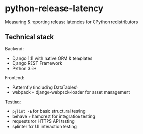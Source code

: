 # python-release-latency
Measuring &amp; reporting release latencies for CPython redistributors


## Technical stack

Backend:

- Django 1.11 with native ORM & templates
- Django REST Framework
- Python 3.6+

Frontend:

- Patternfly (including DataTables)
- webpack + django-webpack-loader for asset management

Testing:

- `pylint -E` for basic structural testing
- behave + hamcrest for integration testing
- requests for HTTPS API testing
- splinter for UI interaction testing
